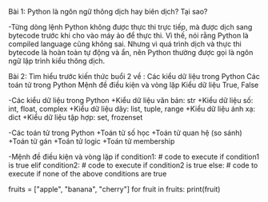 Bài 1: Python là ngôn ngữ thông dịch hay biên dịch? Tại sao?

-Từng dòng lệnh Python không được thực thi trực tiếp, mà được dịch sang bytecode trước khi cho vào máy ảo để thực thi. Vì thế, nói rằng Python là compiled language cũng không sai. Nhưng vì quá trình dịch và thực thi bytecode là hoàn toàn tự động và ẩn, nên Python thường được gọi là ngôn ngữ lập trình kiểu thông dịch.

Bài 2:  Tìm hiểu trước kiến thức buổi 2 về :
Các kiểu dữ liệu trong Python
Các toán tử trong Python
Mệnh đề điều kiện và vòng lặp
Kiểu dữ liệu True, False

-Các kiểu dữ liệu trong Python
+Kiểu dữ liệu văn bản: str
+Kiểu dữ liệu số: int, float, complex
+Kiểu dữ liệu dãy: list, tuple, range
+Kiểu dữ liệu ánh xạ: dict
+Kiểu dữ liệu tập hợp: set, frozenset

-Các toán tử trong Python
+Toán tử số học
+Toán tử quan hệ (so sánh)
+Toán tử gán
+Toán tử logic
+Toán tử membership

-Mệnh đề điều kiện và vòng lặp
if condition1:
    # code to execute if condition1 is true
elif condition2:
    # code to execute if condition2 is true
else:
    # code to execute if none of the above conditions are true

fruits = ["apple", "banana", "cherry"]
for fruit in fruits:
    print(fruit)
